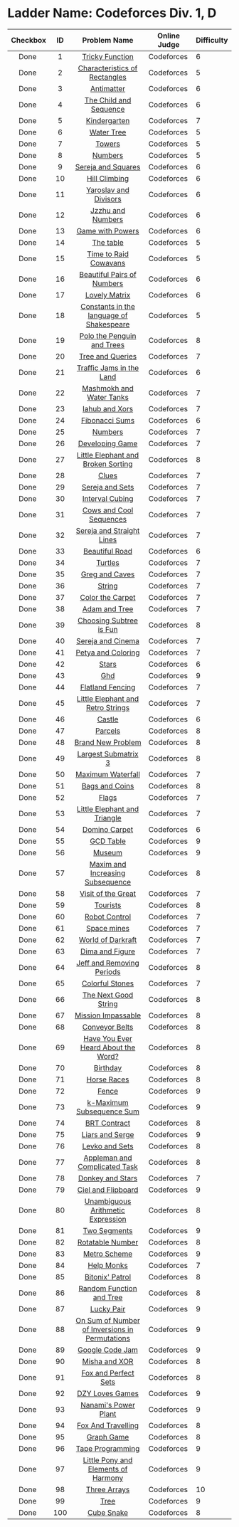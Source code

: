 # Ladder Name: Codeforces Div. 1, D

| Checkbox | ID  | Problem Name | Online Judge | Difficulty |
|---|:---:|:---:|---|---|
|<img src="https://a2oj.thao.pw/?handle=FanTDung20Nam&url=http%3A//codeforces.com/problemset/problem/429/D" width="13px"/> Done|1|[Tricky Function](http://codeforces.com/problemset/problem/429/D)|Codeforces|6|
|<img src="https://a2oj.thao.pw/?handle=FanTDung20Nam&url=http%3A//codeforces.com/problemset/problem/333/D" width="13px"/> Done|2|[Characteristics of Rectangles](http://codeforces.com/problemset/problem/333/D)|Codeforces|5|
|<img src="https://a2oj.thao.pw/?handle=FanTDung20Nam&url=http%3A//codeforces.com/problemset/problem/383/D" width="13px"/> Done|3|[Antimatter](http://codeforces.com/problemset/problem/383/D)|Codeforces|6|
|<img src="https://a2oj.thao.pw/?handle=FanTDung20Nam&url=http%3A//codeforces.com/problemset/problem/438/D" width="13px"/> Done|4|[The Child and Sequence](http://codeforces.com/problemset/problem/438/D)|Codeforces|6|
|<img src="https://a2oj.thao.pw/?handle=FanTDung20Nam&url=http%3A//codeforces.com/problemset/problem/484/D" width="13px"/> Done|5|[Kindergarten](http://codeforces.com/problemset/problem/484/D)|Codeforces|7|
|<img src="https://a2oj.thao.pw/?handle=FanTDung20Nam&url=http%3A//codeforces.com/problemset/problem/343/D" width="13px"/> Done|6|[Water Tree](http://codeforces.com/problemset/problem/343/D)|Codeforces|5|
|<img src="https://a2oj.thao.pw/?handle=FanTDung20Nam&url=http%3A//codeforces.com/problemset/problem/229/D" width="13px"/> Done|7|[Towers](http://codeforces.com/problemset/problem/229/D)|Codeforces|5|
|<img src="https://a2oj.thao.pw/?handle=FanTDung20Nam&url=http%3A//codeforces.com/problemset/problem/128/D" width="13px"/> Done|8|[Numbers](http://codeforces.com/problemset/problem/128/D)|Codeforces|5|
|<img src="https://a2oj.thao.pw/?handle=FanTDung20Nam&url=http%3A//codeforces.com/problemset/problem/425/D" width="13px"/> Done|9|[Sereja and Squares](http://codeforces.com/problemset/problem/425/D)|Codeforces|6|
|<img src="https://a2oj.thao.pw/?handle=FanTDung20Nam&url=http%3A//codeforces.com/problemset/problem/406/D" width="13px"/> Done|10|[Hill Climbing](http://codeforces.com/problemset/problem/406/D)|Codeforces|6|
|<img src="https://a2oj.thao.pw/?handle=FanTDung20Nam&url=http%3A//codeforces.com/problemset/problem/301/D" width="13px"/> Done|11|[Yaroslav and Divisors](http://codeforces.com/problemset/problem/301/D)|Codeforces|6|
|<img src="https://a2oj.thao.pw/?handle=FanTDung20Nam&url=http%3A//codeforces.com/problemset/problem/449/D" width="13px"/> Done|12|[Jzzhu and Numbers](http://codeforces.com/problemset/problem/449/D)|Codeforces|6|
|<img src="https://a2oj.thao.pw/?handle=FanTDung20Nam&url=http%3A//codeforces.com/problemset/problem/317/D" width="13px"/> Done|13|[Game with Powers](http://codeforces.com/problemset/problem/317/D)|Codeforces|6|
|<img src="https://a2oj.thao.pw/?handle=FanTDung20Nam&url=http%3A//codeforces.com/problemset/problem/226/D" width="13px"/> Done|14|[The table](http://codeforces.com/problemset/problem/226/D)|Codeforces|5|
|<img src="https://a2oj.thao.pw/?handle=FanTDung20Nam&url=http%3A//codeforces.com/problemset/problem/103/D" width="13px"/> Done|15|[Time to Raid Cowavans](http://codeforces.com/problemset/problem/103/D)|Codeforces|5|
|<img src="https://a2oj.thao.pw/?handle=FanTDung20Nam&url=http%3A//codeforces.com/problemset/problem/403/D" width="13px"/> Done|16|[Beautiful Pairs of Numbers](http://codeforces.com/problemset/problem/403/D)|Codeforces|6|
|<img src="https://a2oj.thao.pw/?handle=FanTDung20Nam&url=http%3A//codeforces.com/problemset/problem/274/D" width="13px"/> Done|17|[Lovely Matrix](http://codeforces.com/problemset/problem/274/D)|Codeforces|6|
|<img src="https://a2oj.thao.pw/?handle=FanTDung20Nam&url=http%3A//codeforces.com/problemset/problem/132/D" width="13px"/> Done|18|[Constants in the language of Shakespeare](http://codeforces.com/problemset/problem/132/D)|Codeforces|5|
|<img src="https://a2oj.thao.pw/?handle=FanTDung20Nam&url=http%3A//codeforces.com/problemset/problem/288/D" width="13px"/> Done|19|[Polo the Penguin and Trees ](http://codeforces.com/problemset/problem/288/D)|Codeforces|8|
|<img src="https://a2oj.thao.pw/?handle=FanTDung20Nam&url=http%3A//codeforces.com/problemset/problem/375/D" width="13px"/> Done|20|[Tree and Queries](http://codeforces.com/problemset/problem/375/D)|Codeforces|7|
|<img src="https://a2oj.thao.pw/?handle=FanTDung20Nam&url=http%3A//codeforces.com/problemset/problem/498/D" width="13px"/> Done|21|[Traffic Jams in the Land](http://codeforces.com/problemset/problem/498/D)|Codeforces|6|
|<img src="https://a2oj.thao.pw/?handle=FanTDung20Nam&url=http%3A//codeforces.com/problemset/problem/414/D" width="13px"/> Done|22|[Mashmokh and Water Tanks](http://codeforces.com/problemset/problem/414/D)|Codeforces|7|
|<img src="https://a2oj.thao.pw/?handle=FanTDung20Nam&url=http%3A//codeforces.com/problemset/problem/341/D" width="13px"/> Done|23|[Iahub and Xors](http://codeforces.com/problemset/problem/341/D)|Codeforces|7|
|<img src="https://a2oj.thao.pw/?handle=FanTDung20Nam&url=http%3A//codeforces.com/problemset/problem/126/D" width="13px"/> Done|24|[Fibonacci Sums](http://codeforces.com/problemset/problem/126/D)|Codeforces|6|
|<img src="https://a2oj.thao.pw/?handle=FanTDung20Nam&url=http%3A//codeforces.com/problemset/problem/83/D" width="13px"/> Done|25|[Numbers](http://codeforces.com/problemset/problem/83/D)|Codeforces|7|
|<img src="https://a2oj.thao.pw/?handle=FanTDung20Nam&url=http%3A//codeforces.com/problemset/problem/377/D" width="13px"/> Done|26|[Developing Game](http://codeforces.com/problemset/problem/377/D)|Codeforces|7|
|<img src="https://a2oj.thao.pw/?handle=FanTDung20Nam&url=http%3A//codeforces.com/problemset/problem/258/D" width="13px"/> Done|27|[Little Elephant and Broken Sorting](http://codeforces.com/problemset/problem/258/D)|Codeforces|8|
|<img src="https://a2oj.thao.pw/?handle=FanTDung20Nam&url=http%3A//codeforces.com/problemset/problem/156/D" width="13px"/> Done|28|[Clues](http://codeforces.com/problemset/problem/156/D)|Codeforces|7|
|<img src="https://a2oj.thao.pw/?handle=FanTDung20Nam&url=http%3A//codeforces.com/problemset/problem/367/D" width="13px"/> Done|29|[Sereja and Sets](http://codeforces.com/problemset/problem/367/D)|Codeforces|7|
|<img src="https://a2oj.thao.pw/?handle=FanTDung20Nam&url=http%3A//codeforces.com/problemset/problem/311/D" width="13px"/> Done|30|[Interval Cubing](http://codeforces.com/problemset/problem/311/D)|Codeforces|7|
|<img src="https://a2oj.thao.pw/?handle=FanTDung20Nam&url=http%3A//codeforces.com/problemset/problem/283/D" width="13px"/> Done|31|[Cows and Cool Sequences](http://codeforces.com/problemset/problem/283/D)|Codeforces|7|
|<img src="https://a2oj.thao.pw/?handle=FanTDung20Nam&url=http%3A//codeforces.com/problemset/problem/314/D" width="13px"/> Done|32|[Sereja and Straight Lines](http://codeforces.com/problemset/problem/314/D)|Codeforces|7|
|<img src="https://a2oj.thao.pw/?handle=FanTDung20Nam&url=http%3A//codeforces.com/problemset/problem/87/D" width="13px"/> Done|33|[Beautiful Road](http://codeforces.com/problemset/problem/87/D)|Codeforces|6|
|<img src="https://a2oj.thao.pw/?handle=FanTDung20Nam&url=http%3A//codeforces.com/problemset/problem/348/D" width="13px"/> Done|34|[Turtles](http://codeforces.com/problemset/problem/348/D)|Codeforces|7|
|<img src="https://a2oj.thao.pw/?handle=FanTDung20Nam&url=http%3A//codeforces.com/problemset/problem/295/D" width="13px"/> Done|35|[Greg and Caves](http://codeforces.com/problemset/problem/295/D)|Codeforces|7|
|<img src="https://a2oj.thao.pw/?handle=FanTDung20Nam&url=http%3A//codeforces.com/problemset/problem/123/D" width="13px"/> Done|36|[String](http://codeforces.com/problemset/problem/123/D)|Codeforces|7|
|<img src="https://a2oj.thao.pw/?handle=FanTDung20Nam&url=http%3A//codeforces.com/problemset/problem/297/D" width="13px"/> Done|37|[Color the Carpet](http://codeforces.com/problemset/problem/297/D)|Codeforces|7|
|<img src="https://a2oj.thao.pw/?handle=FanTDung20Nam&url=http%3A//codeforces.com/problemset/problem/442/D" width="13px"/> Done|38|[Adam and Tree](http://codeforces.com/problemset/problem/442/D)|Codeforces|7|
|<img src="https://a2oj.thao.pw/?handle=FanTDung20Nam&url=http%3A//codeforces.com/problemset/problem/372/D" width="13px"/> Done|39|[Choosing Subtree is Fun](http://codeforces.com/problemset/problem/372/D)|Codeforces|8|
|<img src="https://a2oj.thao.pw/?handle=FanTDung20Nam&url=http%3A//codeforces.com/problemset/problem/380/D" width="13px"/> Done|40|[Sereja and Cinema](http://codeforces.com/problemset/problem/380/D)|Codeforces|7|
|<img src="https://a2oj.thao.pw/?handle=FanTDung20Nam&url=http%3A//codeforces.com/problemset/problem/111/D" width="13px"/> Done|41|[Petya and Coloring](http://codeforces.com/problemset/problem/111/D)|Codeforces|7|
|<img src="https://a2oj.thao.pw/?handle=FanTDung20Nam&url=http%3A//codeforces.com/problemset/problem/213/D" width="13px"/> Done|42|[Stars](http://codeforces.com/problemset/problem/213/D)|Codeforces|6|
|<img src="https://a2oj.thao.pw/?handle=FanTDung20Nam&url=http%3A//codeforces.com/problemset/problem/364/D" width="13px"/> Done|43|[Ghd](http://codeforces.com/problemset/problem/364/D)|Codeforces|9|
|<img src="https://a2oj.thao.pw/?handle=FanTDung20Nam&url=http%3A//codeforces.com/problemset/problem/154/D" width="13px"/> Done|44|[Flatland Fencing](http://codeforces.com/problemset/problem/154/D)|Codeforces|7|
|<img src="https://a2oj.thao.pw/?handle=FanTDung20Nam&url=http%3A//codeforces.com/problemset/problem/204/D" width="13px"/> Done|45|[Little Elephant and Retro Strings](http://codeforces.com/problemset/problem/204/D)|Codeforces|7|
|<img src="https://a2oj.thao.pw/?handle=FanTDung20Nam&url=http%3A//codeforces.com/problemset/problem/101/D" width="13px"/> Done|46|[Castle](http://codeforces.com/problemset/problem/101/D)|Codeforces|6|
|<img src="https://a2oj.thao.pw/?handle=FanTDung20Nam&url=http%3A//codeforces.com/problemset/problem/480/D" width="13px"/> Done|47|[Parcels](http://codeforces.com/problemset/problem/480/D)|Codeforces|8|
|<img src="https://a2oj.thao.pw/?handle=FanTDung20Nam&url=http%3A//codeforces.com/problemset/problem/201/D" width="13px"/> Done|48|[Brand New Problem](http://codeforces.com/problemset/problem/201/D)|Codeforces|8|
|<img src="https://a2oj.thao.pw/?handle=FanTDung20Nam&url=http%3A//codeforces.com/problemset/problem/407/D" width="13px"/> Done|49|[Largest Submatrix 3](http://codeforces.com/problemset/problem/407/D)|Codeforces|8|
|<img src="https://a2oj.thao.pw/?handle=FanTDung20Nam&url=http%3A//codeforces.com/problemset/problem/269/D" width="13px"/> Done|50|[Maximum Waterfall](http://codeforces.com/problemset/problem/269/D)|Codeforces|7|
|<img src="https://a2oj.thao.pw/?handle=FanTDung20Nam&url=http%3A//codeforces.com/problemset/problem/356/D" width="13px"/> Done|51|[Bags and Coins](http://codeforces.com/problemset/problem/356/D)|Codeforces|8|
|<img src="https://a2oj.thao.pw/?handle=FanTDung20Nam&url=http%3A//codeforces.com/problemset/problem/93/D" width="13px"/> Done|52|[Flags](http://codeforces.com/problemset/problem/93/D)|Codeforces|7|
|<img src="https://a2oj.thao.pw/?handle=FanTDung20Nam&url=http%3A//codeforces.com/problemset/problem/220/D" width="13px"/> Done|53|[Little Elephant and Triangle](http://codeforces.com/problemset/problem/220/D)|Codeforces|7|
|<img src="https://a2oj.thao.pw/?handle=FanTDung20Nam&url=http%3A//codeforces.com/problemset/problem/77/D" width="13px"/> Done|54|[Domino Carpet](http://codeforces.com/problemset/problem/77/D)|Codeforces|6|
|<img src="https://a2oj.thao.pw/?handle=FanTDung20Nam&url=http%3A//codeforces.com/problemset/problem/338/D" width="13px"/> Done|55|[GCD Table](http://codeforces.com/problemset/problem/338/D)|Codeforces|9|
|<img src="https://a2oj.thao.pw/?handle=FanTDung20Nam&url=http%3A//codeforces.com/problemset/problem/113/D" width="13px"/> Done|56|[Museum](http://codeforces.com/problemset/problem/113/D)|Codeforces|9|
|<img src="https://a2oj.thao.pw/?handle=FanTDung20Nam&url=http%3A//codeforces.com/problemset/problem/261/D" width="13px"/> Done|57|[Maxim and Increasing Subsequence](http://codeforces.com/problemset/problem/261/D)|Codeforces|8|
|<img src="https://a2oj.thao.pw/?handle=FanTDung20Nam&url=http%3A//codeforces.com/problemset/problem/185/D" width="13px"/> Done|58|[Visit of the Great](http://codeforces.com/problemset/problem/185/D)|Codeforces|7|
|<img src="https://a2oj.thao.pw/?handle=FanTDung20Nam&url=http%3A//codeforces.com/problemset/problem/286/D" width="13px"/> Done|59|[Tourists](http://codeforces.com/problemset/problem/286/D)|Codeforces|8|
|<img src="https://a2oj.thao.pw/?handle=FanTDung20Nam&url=http%3A//codeforces.com/problemset/problem/346/D" width="13px"/> Done|60|[Robot Control](http://codeforces.com/problemset/problem/346/D)|Codeforces|7|
|<img src="https://a2oj.thao.pw/?handle=FanTDung20Nam&url=http%3A//codeforces.com/problemset/problem/89/D" width="13px"/> Done|61|[Space mines](http://codeforces.com/problemset/problem/89/D)|Codeforces|7|
|<img src="https://a2oj.thao.pw/?handle=FanTDung20Nam&url=http%3A//codeforces.com/problemset/problem/138/D" width="13px"/> Done|62|[World of Darkraft](http://codeforces.com/problemset/problem/138/D)|Codeforces|7|
|<img src="https://a2oj.thao.pw/?handle=FanTDung20Nam&url=http%3A//codeforces.com/problemset/problem/273/D" width="13px"/> Done|63|[Dima and Figure](http://codeforces.com/problemset/problem/273/D)|Codeforces|7|
|<img src="https://a2oj.thao.pw/?handle=FanTDung20Nam&url=http%3A//codeforces.com/problemset/problem/351/D" width="13px"/> Done|64|[Jeff and Removing Periods](http://codeforces.com/problemset/problem/351/D)|Codeforces|8|
|<img src="https://a2oj.thao.pw/?handle=FanTDung20Nam&url=http%3A//codeforces.com/problemset/problem/264/D" width="13px"/> Done|65|[Colorful Stones](http://codeforces.com/problemset/problem/264/D)|Codeforces|7|
|<img src="https://a2oj.thao.pw/?handle=FanTDung20Nam&url=http%3A//codeforces.com/problemset/problem/196/D" width="13px"/> Done|66|[The Next Good String](http://codeforces.com/problemset/problem/196/D)|Codeforces|8|
|<img src="https://a2oj.thao.pw/?handle=FanTDung20Nam&url=http%3A//codeforces.com/problemset/problem/150/D" width="13px"/> Done|67|[Mission Impassable](http://codeforces.com/problemset/problem/150/D)|Codeforces|8|
|<img src="https://a2oj.thao.pw/?handle=FanTDung20Nam&url=http%3A//codeforces.com/problemset/problem/487/D" width="13px"/> Done|68|[Conveyor Belts](http://codeforces.com/problemset/problem/487/D)|Codeforces|8|
|<img src="https://a2oj.thao.pw/?handle=FanTDung20Nam&url=http%3A//codeforces.com/problemset/problem/319/D" width="13px"/> Done|69|[Have You Ever Heard About the Word?](http://codeforces.com/problemset/problem/319/D)|Codeforces|8|
|<img src="https://a2oj.thao.pw/?handle=FanTDung20Nam&url=http%3A//codeforces.com/problemset/problem/494/D" width="13px"/> Done|70|[Birthday](http://codeforces.com/problemset/problem/494/D)|Codeforces|8|
|<img src="https://a2oj.thao.pw/?handle=FanTDung20Nam&url=http%3A//codeforces.com/problemset/problem/95/D" width="13px"/> Done|71|[Horse Races](http://codeforces.com/problemset/problem/95/D)|Codeforces|8|
|<img src="https://a2oj.thao.pw/?handle=FanTDung20Nam&url=http%3A//codeforces.com/problemset/problem/232/D" width="13px"/> Done|72|[Fence](http://codeforces.com/problemset/problem/232/D)|Codeforces|9|
|<img src="https://a2oj.thao.pw/?handle=FanTDung20Nam&url=http%3A//codeforces.com/problemset/problem/280/D" width="13px"/> Done|73|[k-Maximum Subsequence Sum](http://codeforces.com/problemset/problem/280/D)|Codeforces|9|
|<img src="https://a2oj.thao.pw/?handle=FanTDung20Nam&url=http%3A//codeforces.com/problemset/problem/187/D" width="13px"/> Done|74|[BRT Contract ](http://codeforces.com/problemset/problem/187/D)|Codeforces|8|
|<img src="https://a2oj.thao.pw/?handle=FanTDung20Nam&url=http%3A//codeforces.com/problemset/problem/256/D" width="13px"/> Done|75|[Liars and Serge](http://codeforces.com/problemset/problem/256/D)|Codeforces|9|
|<img src="https://a2oj.thao.pw/?handle=FanTDung20Nam&url=http%3A//codeforces.com/problemset/problem/360/D" width="13px"/> Done|76|[Levko and Sets](http://codeforces.com/problemset/problem/360/D)|Codeforces|8|
|<img src="https://a2oj.thao.pw/?handle=FanTDung20Nam&url=http%3A//codeforces.com/problemset/problem/461/D" width="13px"/> Done|77|[Appleman and Complicated Task](http://codeforces.com/problemset/problem/461/D)|Codeforces|8|
|<img src="https://a2oj.thao.pw/?handle=FanTDung20Nam&url=http%3A//codeforces.com/problemset/problem/249/D" width="13px"/> Done|78|[Donkey and Stars](http://codeforces.com/problemset/problem/249/D)|Codeforces|7|
|<img src="https://a2oj.thao.pw/?handle=FanTDung20Nam&url=http%3A//codeforces.com/problemset/problem/321/D" width="13px"/> Done|79|[Ciel and Flipboard](http://codeforces.com/problemset/problem/321/D)|Codeforces|9|
|<img src="https://a2oj.thao.pw/?handle=FanTDung20Nam&url=http%3A//codeforces.com/problemset/problem/115/D" width="13px"/> Done|80|[Unambiguous Arithmetic Expression](http://codeforces.com/problemset/problem/115/D)|Codeforces|8|
|<img src="https://a2oj.thao.pw/?handle=FanTDung20Nam&url=http%3A//codeforces.com/problemset/problem/193/D" width="13px"/> Done|81|[Two Segments](http://codeforces.com/problemset/problem/193/D)|Codeforces|9|
|<img src="https://a2oj.thao.pw/?handle=FanTDung20Nam&url=http%3A//codeforces.com/problemset/problem/303/D" width="13px"/> Done|82|[Rotatable Number](http://codeforces.com/problemset/problem/303/D)|Codeforces|8|
|<img src="https://a2oj.thao.pw/?handle=FanTDung20Nam&url=http%3A//codeforces.com/problemset/problem/191/D" width="13px"/> Done|83|[Metro Scheme](http://codeforces.com/problemset/problem/191/D)|Codeforces|9|
|<img src="https://a2oj.thao.pw/?handle=FanTDung20Nam&url=http%3A//codeforces.com/problemset/problem/98/D" width="13px"/> Done|84|[Help Monks](http://codeforces.com/problemset/problem/98/D)|Codeforces|7|
|<img src="https://a2oj.thao.pw/?handle=FanTDung20Nam&url=http%3A//codeforces.com/problemset/problem/217/D" width="13px"/> Done|85|[Bitonix' Patrol](http://codeforces.com/problemset/problem/217/D)|Codeforces|8|
|<img src="https://a2oj.thao.pw/?handle=FanTDung20Nam&url=http%3A//codeforces.com/problemset/problem/482/D" width="13px"/> Done|86|[Random Function and Tree](http://codeforces.com/problemset/problem/482/D)|Codeforces|8|
|<img src="https://a2oj.thao.pw/?handle=FanTDung20Nam&url=http%3A//codeforces.com/problemset/problem/145/D" width="13px"/> Done|87|[Lucky Pair](http://codeforces.com/problemset/problem/145/D)|Codeforces|9|
|<img src="https://a2oj.thao.pw/?handle=FanTDung20Nam&url=http%3A//codeforces.com/problemset/problem/396/D" width="13px"/> Done|88|[On Sum of Number of Inversions in Permutations](http://codeforces.com/problemset/problem/396/D)|Codeforces|9|
|<img src="https://a2oj.thao.pw/?handle=FanTDung20Nam&url=http%3A//codeforces.com/problemset/problem/277/D" width="13px"/> Done|89|[Google Code Jam](http://codeforces.com/problemset/problem/277/D)|Codeforces|9|
|<img src="https://a2oj.thao.pw/?handle=FanTDung20Nam&url=http%3A//codeforces.com/problemset/problem/504/D" width="13px"/> Done|90|[Misha and XOR](http://codeforces.com/problemset/problem/504/D)|Codeforces|8|
|<img src="https://a2oj.thao.pw/?handle=FanTDung20Nam&url=http%3A//codeforces.com/problemset/problem/388/D" width="13px"/> Done|91|[Fox and Perfect Sets](http://codeforces.com/problemset/problem/388/D)|Codeforces|8|
|<img src="https://a2oj.thao.pw/?handle=FanTDung20Nam&url=http%3A//codeforces.com/problemset/problem/446/D" width="13px"/> Done|92|[DZY Loves Games](http://codeforces.com/problemset/problem/446/D)|Codeforces|9|
|<img src="https://a2oj.thao.pw/?handle=FanTDung20Nam&url=http%3A//codeforces.com/problemset/problem/434/D" width="13px"/> Done|93|[Nanami's Power Plant](http://codeforces.com/problemset/problem/434/D)|Codeforces|9|
|<img src="https://a2oj.thao.pw/?handle=FanTDung20Nam&url=http%3A//codeforces.com/problemset/problem/512/D" width="13px"/> Done|94|[Fox And Travelling](http://codeforces.com/problemset/problem/512/D)|Codeforces|8|
|<img src="https://a2oj.thao.pw/?handle=FanTDung20Nam&url=http%3A//codeforces.com/problemset/problem/235/D" width="13px"/> Done|95|[Graph Game](http://codeforces.com/problemset/problem/235/D)|Codeforces|8|
|<img src="https://a2oj.thao.pw/?handle=FanTDung20Nam&url=http%3A//codeforces.com/problemset/problem/238/D" width="13px"/> Done|96|[Tape Programming](http://codeforces.com/problemset/problem/238/D)|Codeforces|9|
|<img src="https://a2oj.thao.pw/?handle=FanTDung20Nam&url=http%3A//codeforces.com/problemset/problem/453/D" width="13px"/> Done|97|[Little Pony and Elements of Harmony](http://codeforces.com/problemset/problem/453/D)|Codeforces|9|
|<img src="https://a2oj.thao.pw/?handle=FanTDung20Nam&url=http%3A//codeforces.com/problemset/problem/392/D" width="13px"/> Done|98|[Three Arrays](http://codeforces.com/problemset/problem/392/D)|Codeforces|10|
|<img src="https://a2oj.thao.pw/?handle=FanTDung20Nam&url=http%3A//codeforces.com/problemset/problem/468/D" width="13px"/> Done|99|[Tree](http://codeforces.com/problemset/problem/468/D)|Codeforces|9|
|<img src="https://a2oj.thao.pw/?handle=FanTDung20Nam&url=http%3A//codeforces.com/problemset/problem/198/D" width="13px"/> Done|100|[Cube Snake](http://codeforces.com/problemset/problem/198/D)|Codeforces|8|
